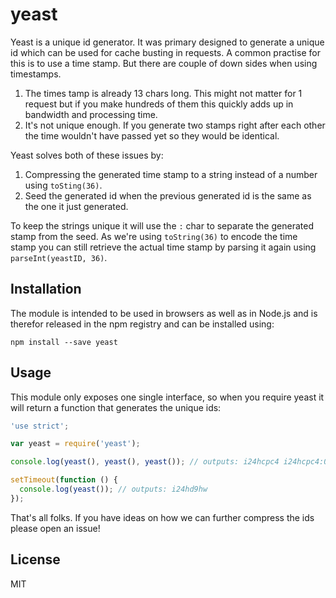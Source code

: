 # yeast

Yeast is a unique id generator. It was primary designed to generate a unique id
which can be used for cache busting in requests. A common practise for this is
to use a time stamp. But there are couple of down sides when using timestamps.

1. The times tamp is already 13 chars long. This might not matter for 1 request
   but if you make hundreds of them this quickly adds up in bandwidth and
   processing time.
2. It's not unique enough. If you generate two stamps right after each other the
   time wouldn't have passed yet so they would be identical.

Yeast solves both of these issues by:

1. Compressing the generated time stamp to a string instead of a number using
   `toSting(36)`.
2. Seed the generated id when the previous generated id is the same as the one
   it just generated.

To keep the strings unique it will use the `:` char to separate the generated
stamp from the seed. As we're using `toString(36)` to encode the time stamp you
can still retrieve the actual time stamp by parsing it again using
`parseInt(yeastID, 36)`.

## Installation

The module is intended to be used in browsers as well as in Node.js and is
therefor released in the npm registry and can be installed using:

```
npm install --save yeast
```

## Usage

This module only exposes one single interface, so when you require yeast it will
return a function that generates the unique ids:

```js
'use strict';

var yeast = require('yeast');

console.log(yeast(), yeast(), yeast()); // outputs: i24hcpc4 i24hcpc4:0 i24hcpc4:1

setTimeout(function () {
  console.log(yeast()); // outputs: i24hd9hw
});
```

That's all folks. If you have ideas on how we can further compress the ids
please open an issue!

## License

MIT
